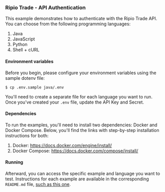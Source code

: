 ### Ripio Trade - API Authentication

This example demonstrates how to authenticate with the Ripio Trade API. You can choose from the following programming languages:

1. Java
2. JavaScript
3. Python
4. Shell + cURL

#### Environment variables

Before you begin, please configure your environment variables using the sample dotenv file:

```
$ cp .env.sample java/.env
```

You'll need to create a separate file for each language you want to run. Once you’ve created your `.env` file, update the API Key and Secret. 

#### Dependencies

To run the examples, you'll need to install two dependencies: Docker and Docker Compose. Below, you'll find the links with step-by-step installation instructions for both:

1. Docker: https://docs.docker.com/engine/install/
2. Docker Compose: https://docs.docker.com/compose/install/

#### Running

Afterward, you can access the specific example and language you want to test. Instructions for each example are available in the corresponding `README.md` file, [such as this one](java).
